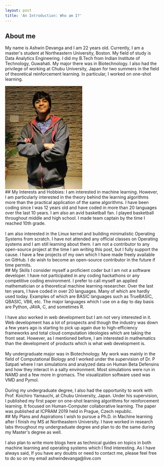 ```yaml
---
layout: post
title: 'An Introduction: Who am I?'
---
```




## About me
My name is Ashwin Devanga and I am 22 years old. Currently, I am a master's student at Northeastern University, Boston. My field of study is Data Analytics Engineering. I did my B.Tech from Indian Institute of Technology, Guwahati. My major there was in Biotechnology. I also had the privilege of working at Chubu University, Japan for two summers in the field of theoretical reinforcement learning. In particular, I worked on one-shot learning.

<img src="/images/me_introduction.jpg" alt="ME" align="center" style="height:50%;width:50%;margin-left: auto;margin-right: auto;" />

<br />
## My Interests and Hobbies:
I am interested in machine learning. However, I am particularly interested in the theory behind the learning algorithms more than the practical application of the same algorithms. I have been coding since I was 12 years old and have coded in more than 20 languages over the last 10 years. I am also an avid basketball fan. I played basketball throughout middle and high school. I made team captain by the time I reached 10th grade.
<br /><br />
I am also interested in the Linux kernel and building minimalistic Operating Systems from scratch. I have not attended any official classes on Operating systems and I am still learning about them. I am not a contributor to any open-source project at the time I am writing this post, but I fully support the cause. I have a few projects of my own which I have made freely available on GitHub. I do wish to become an open-source contributor in the future if time permits.

<br />
## My Skills
I consider myself a proficient coder but I am not a software developer. I have not participated in any coding hackathons or any competitive coding environment. I prefer to call myself an applied mathematician or a theoretical machine learning researcher. Over the last ten years, I have coded in over 20 languages. Many of which are hardly used today. Examples of which are BASIC languages such as TrueBASIC, QBASIC, VB6, etc. The major languages which I use on a day to day basis are Python, JAVA, C, and sometimes R.
<br /><br />
I have also worked in web development but I am not very interested in it. Web development has a lot of prospects and though the industry was down a few years ago is starting to pick up again due to high-efficiency frameworks and total cloud computation ideologies which are taking the front seat. However, as I mentioned before, I am interested in mathematics than the development of products which is what web development is.
<br /><br />
My undergraduate major was in Biotechnology. My work was mainly in the field of Computational Biology and I worked under the supervision of Dr. P Satpati where I ran simulations and analyzed data on Human Beta Defensins and how they interact in a salty environment. Most simulations were run in NAMD and a few more in gromacs. The visualization software used was VMD and Pymol.
<br /><br />
During my undergraduate degree, I also had the opportunity to work with Prof. Koichiro Yamauchi, at Chubu University, Japan. Under his supervision, I published my first paper on one-shot learning algorithms for reinforcement learning. It focused on Human-Computer collaborative learning. The paper was published at ICPRAM 2019 held in Prague, Czech republic.

<br />
## My Plans and Aspirations
I wish to pursue a Ph.D. in Machine learning after I finish my MS at Northeastern University. I have worked in research labs throughout my undergraduate degree and plan to do the same during my Master's degree as well.
<br /><br />
I also plan to write more blogs here as technical guides on topics in both machine learning and operating systems which I find interesting. As I have always said, If you have any doubts or need to contact me, please feel free to do so on my email ashwindevanga@live.com
